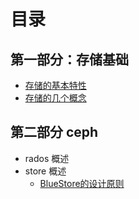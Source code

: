 # 目录
## 第一部分：存储基础
- [存储的基本特性](2019/存储的两个特性.md)
- [存储的几个概念](2019/存储的几个概念.md)

## 第二部分 ceph
- rados 概述
- store 概述
  - [BlueStore的设计原则](2019/BlueStore的设计原则.md)
